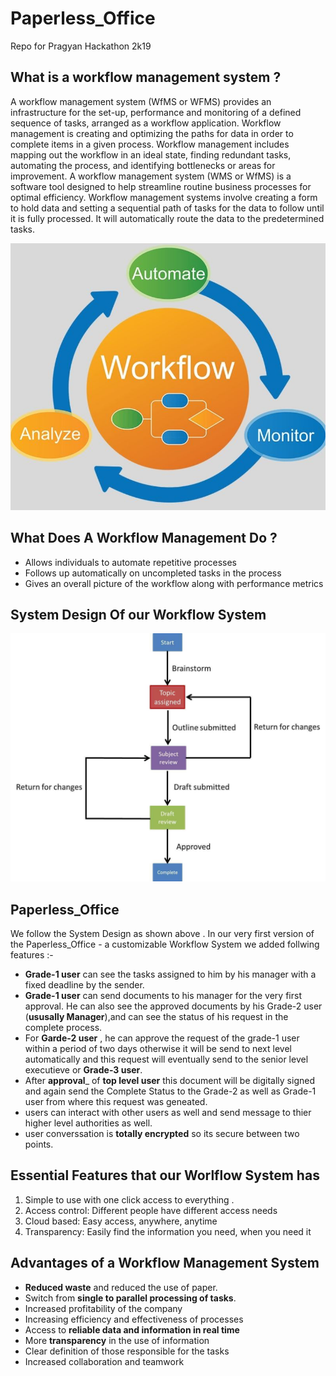 # Paperless_Office
Repo for Pragyan Hackathon 2k19

## What is a workflow management system ? ##
 A workflow management system (WfMS or WFMS) provides an infrastructure for the set-up,
 performance and monitoring of a defined sequence of tasks, arranged as a workflow application.
 Workflow management is creating and optimizing the paths for data in order to complete items in a given process. Workflow management includes mapping out the workflow in an ideal state, finding redundant tasks, automating the process, and identifying bottlenecks or areas for improvement.
 A workflow management system (WMS or WfMS) is a software tool designed to help streamline routine business processes for optimal efficiency. Workflow management systems involve creating a form to hold data and setting a sequential path of tasks for the data to follow until it is fully processed.  It will automatically route the data to the predetermined tasks.
 
 
 ![alt_text](https://github.com/geekers003/Paperless_Office/blob/master/screenshots/workflow_logo.jpg)

 
 ## What Does A Workflow Management  Do ? ##
 

 *    Allows individuals to automate repetitive processes
 *   Follows up automatically on uncompleted tasks in the process
 *  Gives an overall picture of the workflow along with performance metrics


 ## System Design Of our Workflow System ##
  ![alt_text](https://github.com/geekers003/Paperless_Office/blob/master/screenshots/workflow.jpg)
  
  
 ## Paperless_Office ##
 We follow the System Design as shown above . In our very first version of the Paperless_Office - a customizable Workflow       System  we added follwing features :- 
 *  __Grade-1 user__ can see the tasks assigned to him by his manager  with a fixed deadline by the sender.
 *  __Grade-1 user__ can send documents to his manager for the very first approval. He can also see the approved documents by     his    Grade-2 user (__ususally Manager__),and can see the status of his request in the complete process.
 * For __Garde-2 user__ , he can approve the request of the grade-1 user within a period of two days otherwise it will be send to next level automatically  and this request will eventually send to the senior    level executieve or __Grade-3 user__.
 * After __approval___ of __top level user__ this document will be digitally signed and again send the Complete Status to the Grade-2 as well as Grade-1 user from where this request was geneated.
 * users can interact with other users as well and send  message to thier higher level authorities as well.
 *  user converssation is __totally encrypted__ so its secure between two points.

##  Essential Features that our Worlflow System has ##
1. Simple to use with one click access to everything .
2. Access control: Different people have different access needs
3. Cloud based: Easy access, anywhere, anytime
4. Transparency: Easily find the information you need, when you need it

 ##  Advantages of a Workflow Management System ##
 * __Reduced waste__ and reduced the use of paper.
 * Switch from __single to parallel processing of tasks__.
 * Increased profitability of the company
 * Increasing efficiency and effectiveness of processes
 * Access to __reliable data and information in real time__
 * More __transparency__ in the use of information
 * Clear definition of those responsible for the tasks
 * Increased collaboration and teamwork


